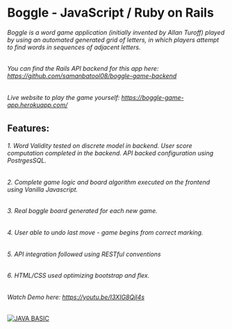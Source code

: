 # Boggle - JavaScript / Ruby on Rails

###### Boggle is a word game application (initially invented by Allan Turoff) played by using an automated generated grid of letters, in which players attempt to find words in sequences of adjacent letters. 

###### You can find the Rails API backend for this app here: https://github.com/samanbatool08/boggle-game-backend


###### Live website to play the game yourself: https://boggle-game-app.herokuapp.com/

## Features: 

###### 1. Word Validity tested on discrete model in backend. User score computation completed in the backend. API backed configuration using PostrgesSQL.
###### 2. Complete game  logic and board algorithm executed on the frontend using Vanilla Javascript. 
###### 3. Real boggle board generated for each new game. 
###### 4. User able to undo last move -  game begins from correct marking.  
###### 5. API integration followed using RESTful conventions 
###### 6. HTML/CSS used optimizing bootstrap and flex. 

###### Watch Demo here: https://youtu.be/I3XIG8QjI4s

[![JAVA BASIC](https://img.youtube.com/vi/I3XIG8QjI4s/0.jpg)](https://www.youtube.com/watch?v=I3XIG8QjI4s)
